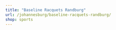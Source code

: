 ```yaml
---
title: "Baseline Racquets Randburg"
url: /johannesburg/baseline-racquets-randburg/
shop: sports
---
```

